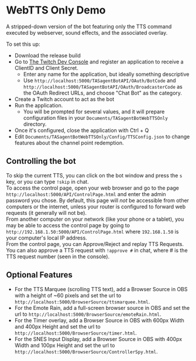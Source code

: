 # WebTTS Only Demo

A stripped-down version of the bot featuring only the TTS command executed by webserver, sound effects, and the associated overlay.

To set this up:

* Download the release build
* Go to [The Twitch Dev Console](https://dev.twitch.tv/console/apps) and register an application to receive a ClientID and Client Secret.
    * Enter any name for the application, but ideally something descriptive
    * Use `http://localhost:5000/TASagentBotAPI/OAuth/BotCode` and `http://localhost:5000/TASagentBotAPI/OAuth/BroadcasterCode` as the OAuth Redirect URLs, and choose "Chat Bot" as the category.
* Create a Twitch account to act as the bot
* Run the application.
    * You will be prompted for several values, and it will prepare configuration files in your `Documents/TASagentBotWebTTSOnly` directory.
* Once it's configured, close the application with Ctrl + Q
* Edit `Documents/TASagentBotWebTTSOnly/Config/TTSConfig.json` to change features about the channel point redemption.

## Controlling the bot

To skip the current TTS, you can click on the bot window and press the `s` key, or you can type `!skip` in chat.  
To access the control page, open your web browser and go to the page `http://localhost:5000/API/ControlPage.html` and enter the admin password you chose. By default, this page will _not_ be accessible from other computers or the internet, unless your router is configured to forward web requests (it generally will not be).  
From another computer on your network (like your phone or a tablet), you may be able to access the control page by going to `http://192.168.1.50:5000/API/ControlPage.html` where `192.168.1.50` is your computer's local IP address.  
From the control page, you can Approve/Reject and replay TTS Requests. You can also approve a TTS request with `!approve #` in chat, where # is the TTS request number (seen in the console).

## Optional Features

* For the TTS Marquee (scrolling TTS text), add a Browser Source in OBS with a height of ~60 pixels and set the url to `http://localhost:5000/BrowserSource/ttsmarquee.html`.
* For the Emote Rain, add a full-screen browser source in OBS and set the url to `http://localhost:5000/BrowserSource/emoteRain.html`.
* For the Timer overlay, add a Browser Source in OBS with 600px Width and 400px Height and set the url to `http://localhost:5000/BrowserSource/timer.html`.
* For the SNES Input Display, add a Browser Source in OBS with 400px Width and 100px Height and set the url to `http://localhost:5000/BrowserSource/ControllerSpy.html`.